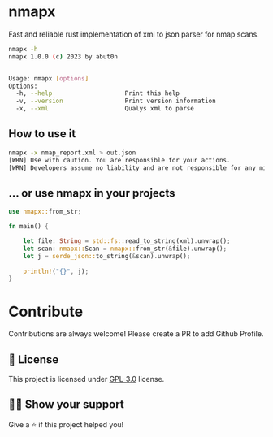 # nmapx
Fast and reliable rust implementation of xml to json parser for nmap scans.

```bash
nmapx -h
nmapx 1.0.0 (c) 2023 by abut0n


Usage: nmapx [options]
Options:
  -h, --help                    Print this help
  -v, --version                 Print version information
  -x, --xml                     Qualys xml to parse
```

## How to use it

```bash
nmapx -x nmap_report.xml > out.json
[WRN] Use with caution. You are responsible for your actions.
[WRN] Developers assume no liability and are not responsible for any misuse or damage.
```

## ... or use nmapx in your projects

```rust
use nmapx::from_str;

fn main() {

    let file: String = std::fs::read_to_string(xml).unwrap();
    let scan: nmapx::Scan = nmapx::from_str(&file).unwrap();
    let j = serde_json::to_string(&scan).unwrap();
    
    println!("{}", j);
}
````
# Contribute

Contributions are always welcome! Please create a PR to add Github Profile.

## :pencil: License

This project is licensed under [GPL-3.0](https://opensource.org/license/gpl-3-0/) license.

## :man_astronaut: Show your support

Give a ⭐️ if this project helped you!
